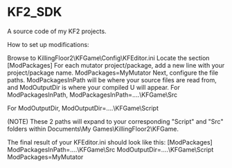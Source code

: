 # KF2_SDK
A source code of my KF2 projects.

How to set up modifications:

Browse to KillingFloor2\KFGame\Config\KFEditor.ini
Locate the section [ModPackages]
For each mutator project/package, add a new line with your project/package name. ModPackages=MyMutator
Next, configure the file paths. ModPackagesInPath will be where your source files are read from, and ModOutputDir is where your compiled U will appear.
For ModPackagesInPath, ModPackagesInPath=....\KFGame\Src

For ModOutputDir, ModOutputDir=....\KFGame\Script

(NOTE) These 2 paths will expand to your corresponding "Script" and "Src" folders within Documents\My Games\KillingFloor2\KFGame.

The final result of your KFEditor.ini should look like this: [ModPackages] ModPackagesInPath=....\KFGame\Src ModOutputDir=....\KFGame\Script ModPackages=MyMutator
